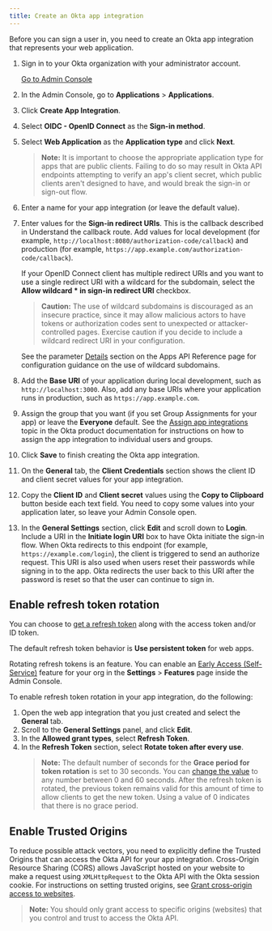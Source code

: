 ```yaml
---
title: Create an Okta app integration
---
```

Before you can sign a user in, you need to create an Okta app integration that represents your web application.

1. Sign in to your Okta organization with your administrator account.

    <a href="https://developer.okta.com/login" target="_blank" class="Button--blue">Go to Admin Console</a>

1. In the Admin Console, go to **Applications** > **Applications**.
1. Click **Create App Integration**.
1. Select **OIDC - OpenID Connect** as the **Sign-in method**.
1. Select **Web Application** as the **Application type** and click **Next**.
    > **Note:** It is important to choose the appropriate application type for apps that are public clients. Failing to do so may result in Okta API endpoints attempting to verify an app's client secret, which public clients aren't designed to have, and would break the sign-in or sign-out flow.
1. Enter a name for your app integration (or leave the default value).
1. Enter values for the **Sign-in redirect URIs**. This is the callback described in <GuideLink link="../define-callback">Understand the callback route</GuideLink>. Add values for local development (for example, `http://localhost:8080/authorization-code/callback`) and production (for example, `https://app.example.com/authorization-code/callback`).

    If your OpenID Connect client has multiple redirect URIs and you want to use a single redirect URI with a wildcard for the subdomain, select the **Allow wildcard * in sign-in redirect URI** checkbox.

    > **Caution:** The use of wildcard subdomains is discouraged as an insecure practice, since it may allow malicious actors to have tokens or authorization codes sent to unexpected or attacker-controlled pages. Exercise caution if you decide to include a wildcard redirect URI in your configuration.

    See the parameter [Details](/docs/reference/api/apps/#details) section on the Apps API Reference page for configuration guidance on the use of wildcard subdomains.

1. Add the **Base URI** of your application during local development, such as `http://localhost:3000`. Also, add any base URIs where your application runs in production, such as `https://app.example.com`.
1. Assign the group that you want (if you set Group Assignments for your app) or leave the **Everyone** default. See the [Assign app integrations](https://help.okta.com/en/prod/okta_help_CSH.htm#ext_Apps_Apps_Page-assign) topic in the Okta product documentation for instructions on how to assign the app integration to individual users and groups.
1. Click **Save** to finish creating the Okta app integration.
1. On the **General** tab, the **Client Credentials** section shows the client ID and client secret values for your app integration.
1. Copy the **Client ID** and **Client secret** values using the **Copy to Clipboard** button beside each text field.
You need to copy some values into your application later, so leave your Admin Console open.
1. In the **General Settings** section, click **Edit** and scroll down to **Login**. Include a URI in the **Initiate login URI** box to have Okta initiate the sign-in flow. When Okta redirects to this endpoint (for example, `https://example.com/login`), the client is triggered to send an authorize request. This URI is also used when users reset their passwords while signing in to the app. Okta redirects the user back to this URI after the password is reset so that the user can continue to sign in.

## Enable refresh token rotation

You can choose to [get a refresh token](/docs/guides/refresh-tokens/get-refresh-token/) along with the access token and/or ID token.

The default refresh token behavior is **Use persistent token** for web apps.

Rotating refresh tokens is an <ApiLifecycle access="ea"/> feature.
You can enable an [Early Access (Self-Service)](/docs/reference/releases-at-okta/#early-access-ea) feature for your org in the **Settings** > **Features** page inside the Admin Console.

To enable refresh token rotation in your app integration, do the following:

1. Open the web app integration that you just created and select the **General** tab.
1. Scroll to the **General Settings** panel, and click **Edit**.
1. In the **Allowed grant types**, select **Refresh Token**.
1. In the **Refresh Token** section, select **Rotate token after every use**.
    > **Note:** The default number of seconds for the **Grace period for token rotation** is set to 30 seconds. You can [change the value](/docs/guides/refresh-tokens/refresh-token-rotation/#enable-refresh-token-rotation) to any number between 0 and 60 seconds. After the refresh token is rotated, the previous token remains valid for this amount of time to allow clients to get the new token. Using a value of 0 indicates that there is no grace period.

## Enable Trusted Origins

To reduce possible attack vectors, you need to explicitly define the Trusted Origins that can access the Okta API for your app integration. Cross-Origin Resource Sharing (CORS) allows JavaScript hosted on your website to make a request using `XMLHttpRequest` to the Okta API with the Okta session cookie. For instructions on setting trusted origins, see [Grant cross-origin access to websites](/docs/guides/enable-cors/granting-cors/).

>**Note:** You should only grant access to specific origins (websites) that you control and trust to access the Okta API.

<NextSectionLink/>
